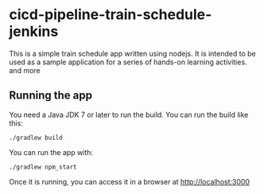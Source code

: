 # cicd-pipeline-train-schedule-jenkins

This is a simple train schedule app written using nodejs. It is intended to be used as a sample application for a series of hands-on learning activities. and more

## Running the app

You need a Java JDK 7 or later to run the build. You can run the build like this:

    ./gradlew build

You can run the app with:

    ./gradlew npm_start

Once it is running, you can access it in a browser at [http://localhost:3000](http://localhost:3000)
